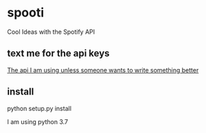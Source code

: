 # spooti

Cool Ideas with the Spotify API

## text me for the api keys

[The api I am using unless someone wants to write something better](<https://spotipy.readthedocs.io/en/latest/#ids-uris-and-urls> "Xu")

## install

python setup.py install

I am using python 3.7